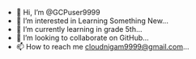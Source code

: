 - 👋 Hi, I’m @GCPuser9999
- 👀 I’m interested in Learning Something New...
- 🌱 I’m currently learning in grade 5th...
- 💞️ I’m looking to collaborate on GitHub...
- 📫 How to reach me cloudnigam9999@gmail.com...

<!---
GCPuser9999/GCPuser9999 is a ✨ special ✨ repository because its `README.md` (this file) appears on your GitHub profile.
You can click the Preview link to take a look at your changes.
--->
